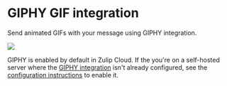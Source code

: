 # GIPHY GIF integration

Send animated GIFs with your message using GIPHY integration.

![](/static/images/GIPHY_zulip.png)

GIPHY is enabled by default in Zulip Cloud. If the you're on a
self-hosted server where the [GIPHY integration][help-center-giphy]
isn't already configured, see the [configuration
instructions][configure-giphy] to enable it.


[help-center-giphy]: /help/animated-gifs-from-giphy
[configure-giphy]: https://zulip.readthedocs.io/en/latest/production/giphy-gif-integration.html
